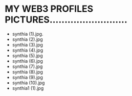 # MY WEB3 PROFILES PICTURES..........................
- synthia (1).jpg.
- synthia (2).jpg
- synthia (3).jpg
- synthia (4).jpg
- synthia (5).jpg
- synthia (6).jpg
- synthia (7).jpg
- synthia (8).jpg
- synthia (9).jpg
- synthia (10).jpg
- synthia1 (1).jpg
